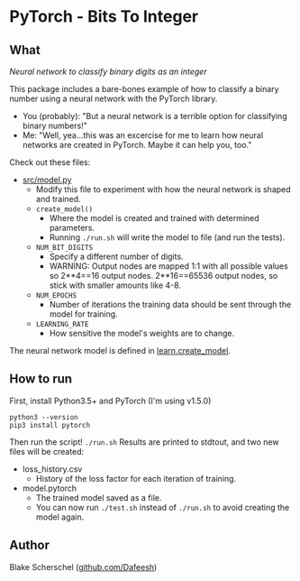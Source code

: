 # PyTorch - Bits To Integer

## What
*Neural network to classify binary digits as an integer*

This package includes a bare-bones example of how to classify a binary number using a neural network with the PyTorch library.
- You (probably): "But a neural network is a terrible option for classifying binary numbers!"
- Me: "Well, yea...this was an excercise for me to learn how neural networks are created in PyTorch. Maybe it can help you, too."

Check out these files:
- [src/model.py](src/learn.py)
  - Modify this file to experiment with how the neural network is shaped and trained.
  - ```create_model()```
    - Where the model is created and trained with determined parameters.
    - Running ```./run.sh``` will write the model to file (and run the tests).
  - ```NUM_BIT_DIGITS```
    - Specify a different number of digits.
    - WARNING: Output nodes are mapped 1:1 with all possible values so 2\*\*4==16 output nodes. 2\*\*16==65536 output nodes, so stick with smaller amounts like 4-8.
  - ```NUM_EPOCHS```
    - Number of iterations the training data should be sent through the model for training.
  - ```LEARNING_RATE```
    - How sensitive the model's weights are to change.

The neural network model is defined in [learn.create_model](src/learn.py). 

## How to run
First, install Python3.5+ and PyTorch (I'm using v1.5.0)
```
python3 --version
pip3 install pytorch
```
Then run the script!
```./run.sh```
Results are printed to stdtout, and two new files will be created:
- loss_history.csv
  - History of the loss factor for each iteration of training.
- model.pytorch
  - The trained model saved as a file.
  - You can now run ```./test.sh``` instead of ```./run.sh``` to avoid creating the model again.
  
## Author
Blake Scherschel ([github.com/Dafeesh](https://github.com/Dafeesh))
